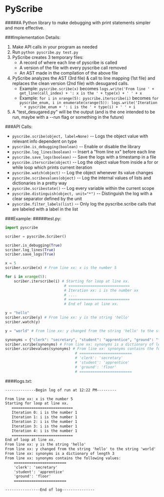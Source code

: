 PyScribe
=====================

#####A Python library to make debugging with print statements simpler and more effective.

###Implementation Details:
1. Make API calls in your program as needed
2. Run `python pyscribe.py test.py`
3. PyScribe creates 3 temporary files:
    - A record of where each line of pyscribe is called
    - A version of the file with every pyscribe call removed
    - An AST made in the compilation of the above file
4. PyScribe analyzes the AST (3rd file) & call to line mapping (1st file) and replaces the clean version (2nd file) with desugared calls.
    - Example: `pyscribe.scribe(x)` becomes `logs.write('From line ' + get_line(call_index) + ': x is the ' + type(x) + ' ' + x`
    - Example: `for i in xrange(5): pyscribe.iterscribe(i)` becomes
                `for pyscribe_enum, i in enumerate(xrange(5)): logs.write('Iteration ' + pyscribe_enum + ': i is the ' + type(i) + ' ' + i`
5. A "test_desugared.py" will be the output (and is the one intended to be run, maybe with a --run flag or something in the future)

###API Calls:
- `pyscribe.scribe(object, label=None)` -- Logs the object value with relevant info dependent on type
- `pyscribe.is_debugging(boolean)` -- Enable or disable the library
- `pyscribe.log_lines(boolean)` -- Insert a "from line xx" before each line
- `pyscribe.save_logs(boolean)` -- Save the logs with a timestamp in a file
- `pyscribe.iterscribe(object)` -- Log the object value from inside a for or while loop which prints current iteration
- `pyscribe.watch(object)` -- Log the object whenever its value changes
- `pyscribe.scribevalues(object)` -- Log the internal values of lists and dictionaries in a pretty way
- `pyscribe.scribestate()` -- Log every variable within the current scope
- `pyscribe.distinguish(object, unit="*")` -- Distinguish the log with a clear separator defined by the unit
- `pyscribe.filter_labels(list)` -- Only log the pyscribe.scribe calls that are labeled with a label in the list

###Example:
#####test.py:
```python
import pyscribe

scriber = pyscribe.Scriber()

scriber.is_debugging(True)
scriber.log_lines(True)
scriber.save_logs(True)

x = 5
scriber.scribe(x) # From line xx: x is the number 5

for i in xrange(5):
    scriber.iterscribe(i) # Starting for loop at line xx.
                           # ============================
                           # Iteration xx: i is the number xx
                           # ....
                           # ============================
                           # End of loop at line xx.

y = "hello"
scriber.scribe(y) # From line xx: y is the string 'hello'
scriber.watch(y)

y = "world" # From line xx: y changed from the string 'hello' to the string 'world'

synonyms = {"clerk": "secretary", "student": "apprentice", "ground": "floor"}
scriber.scribe(synonyms) # From line xx: synonyms is a dictionary of length 3
scriber.scribevalues(synonyms) # From line xx: synonyms contains the following values:
                                # ========================
                                # 'clerk': 'secretary'
                                # 'student': 'apprentice'
                                # 'ground': 'floor'
                                # ========================
```

####logs.txt:
```html
--------------Begin log of run at 12:22 PM---------

From line xx: x is the number 5
Starting for loop at line xx.
   ============================
   Iteration 0: i is the number 1
   Iteration 1: i is the number 1
   Iteration 2: i is the number 1
   Iteration 3: i is the number 1
   Iteration 4: i is the number 1
   ============================
End of loop at line xx.
From line xx: y is the string 'hello'
From line xx: y changed from the string 'hello' to the string 'world'
From line xx: synonyms is a dictionary of length 3
From line xx: synonyms contains the following values:
    ========================
    'clerk': 'secretary'
    'student': 'apprentice'
    'ground': 'floor'
    ========================

----------------End of log---------------
```
